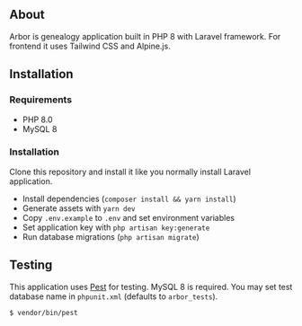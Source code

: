 ## About

Arbor is genealogy application built in PHP 8 with Laravel framework. For frontend it uses Tailwind CSS and Alpine.js.

## Installation

### Requirements

- PHP 8.0
- MySQL 8

### Installation

Clone this repository and install it like you normally install Laravel application.

- Install dependencies (`composer install && yarn install`)
- Generate assets with `yarn dev`
- Copy `.env.example` to `.env` and set environment variables
- Set application key with `php artisan key:generate`
- Run database migrations (`php artisan migrate`)

## Testing

This application uses [Pest](https://pestphp.com) for testing. MySQL 8 is required. You may set test database name in `phpunit.xml` (defaults to `arbor_tests`).

```sh-session
$ vendor/bin/pest
```
